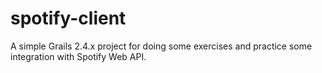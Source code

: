 # spotify-client
A simple Grails 2.4.x project for doing some exercises and practice some integration with Spotify Web API.

